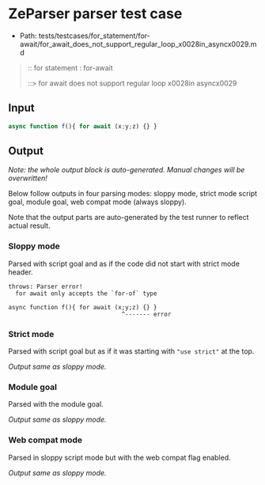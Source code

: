 # ZeParser parser test case

- Path: tests/testcases/for_statement/for-await/for_await_does_not_support_regular_loop_x0028in_asyncx0029.md

> :: for statement : for-await
>
> ::> for await does not support regular loop x0028in asyncx0029

## Input

`````js
async function f(){ for await (x;y;z) {} }
`````

## Output

_Note: the whole output block is auto-generated. Manual changes will be overwritten!_

Below follow outputs in four parsing modes: sloppy mode, strict mode script goal, module goal, web compat mode (always sloppy).

Note that the output parts are auto-generated by the test runner to reflect actual result.

### Sloppy mode

Parsed with script goal and as if the code did not start with strict mode header.

`````
throws: Parser error!
  for await only accepts the `for-of` type

async function f(){ for await (x;y;z) {} }
                                ^------- error
`````

### Strict mode

Parsed with script goal but as if it was starting with `"use strict"` at the top.

_Output same as sloppy mode._

### Module goal

Parsed with the module goal.

_Output same as sloppy mode._

### Web compat mode

Parsed in sloppy script mode but with the web compat flag enabled.

_Output same as sloppy mode._
